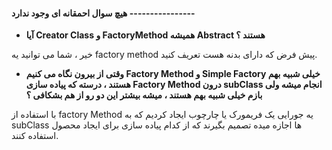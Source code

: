 #### هیچ سوال احمقانه ای وجود ندارد ----------------

- **آیا Creator Class و FactoryMethod همیشه Abstract هستند ؟**

خیر ، شما می توانید یه factory method پیش فرض که دارای بدنه هست تعریف کنید.

- **وقتی از بیرون نگاه می کنیم Factory Method و Simple Factory خیلی شبیه بهم هستند ، درسته که پیاده سازی Factory Method درون subClass انجام میشه ولی بازم خیلی شبیه بهم هستند ، میشه بیشتر این دو رو از هم بشکافی ؟**

با استفاده از factory Method یه جورایی یک فریمورک یا چارچوب ایجاد کردیم که به subClass ها اجازه میده تصمیم بگیرند که از کدام پیاده سازی برای ایجاد محصول استفاده کنند.

